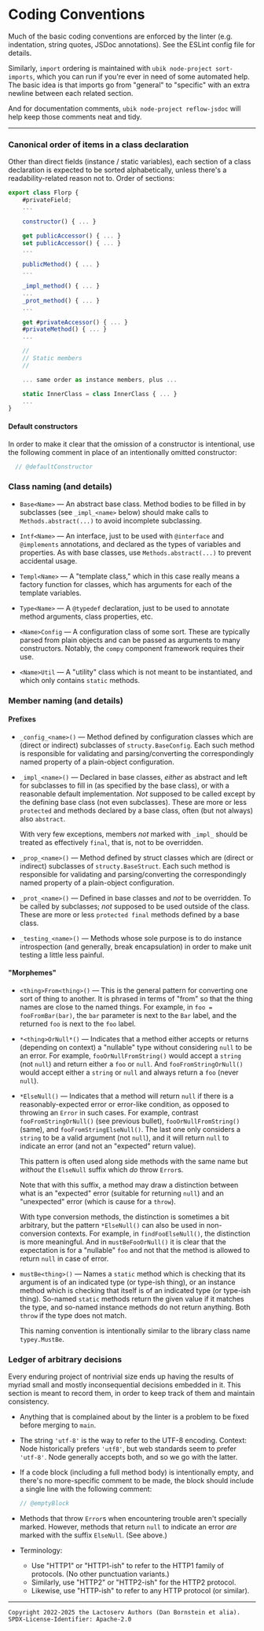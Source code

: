 Coding Conventions
==================

Much of the basic coding conventions are enforced by the linter (e.g.
indentation, string quotes, JSDoc annotations). See the ESLint config file for
details.

Similarly, `import` ordering is maintained with `ubik node-project
sort-imports`, which you can run if you're ever in need of some automated help.
The basic idea is that imports go from "general" to "specific" with an extra
newline between each related section.

And for documentation comments, `ubik node-project reflow-jsdoc` will help keep
those comments neat and tidy.

- - - - - - - - - -

### Canonical order of items in a class declaration

Other than direct fields (instance / static variables), each section of
a class declaration is expected to be sorted alphabetically, unless there's a
readability-related reason not to. Order of sections:

```javascript
export class Florp {
    #privateField;
    ...

    constructor() { ... }

    get publicAccessor() { ... }
    set publicAccessor() { ... }
    ...

    publicMethod() { ... }
    ...

    _impl_method() { ... }
    ...
    _prot_method() { ... }
    ...

    get #privateAccessor() { ... }
    #privateMethod() { ... }
    ...

    //
    // Static members
    //

    ... same order as instance members, plus ...

    static InnerClass = class InnerClass { ... }
    ...
}
```

#### Default constructors

In order to make it clear that the omission of a constructor is intentional,
use the following comment in place of an intentionally omitted constructor:

```js
  // @defaultConstructor
```

### Class naming (and details)

* `Base<Name>` &mdash; An abstract base class. Method bodies to be filled in
  by subclasses (see `_impl_<name>` below) should make calls to
  `Methods.abstract(...)` to avoid incomplete subclassing.

* `Intf<Name>` &mdash; An interface, just to be used with `@interface` and
  `@implements` annotations, and declared as the types of variables and
  properties. As with base classes, use `Methods.abstract(...)` to prevent
  accidental usage.

* `Templ<Name>` &mdash; A "template class," which in this case really means a
  factory function for classes, which has arguments for each of the template
  variables.

* `Type<Name>` &mdash; A `@typedef` declaration, just to be used to annotate
  method arguments, class properties, etc.

* `<Name>Config` &mdash; A configuration class of some sort. These are typically
  parsed from plain objects and can be passed as arguments to many constructors.
  Notably, the `compy` component framework requires their use.

* `<Name>Util` &mdash; A "utility" class which is not meant to be instantiated,
  and which only contains `static` methods.

### Member naming (and details)

#### Prefixes

* `_config_<name>()` &mdash; Method defined by configuration classes which are
  (direct or indirect) subclasses of `structy.BaseConfig`. Each such method
  is responsible for validating and parsing/converting the correspondingly named
  property of a plain-object configuration.

* `_impl_<name>()` &mdash; Declared in base classes, _either_ as abstract and
  left for subclasses to fill in (as specified by the base class), or with a
  reasonable default implementation. _Not_ supposed to be called except by the
  defining base class (not even subclasses). These are more or less `protected`
  and methods declared by a base class, often (but not always) also `abstract`.

  With very few exceptions, members _not_ marked with `_impl_` should be treated
  as effectively `final`, that is, not to be overridden.

* `_prop_<name>()` &mdash; Method defined by struct classes which are (direct or
  indirect) subclasses of `structy.BaseStruct`. Each such method is
  responsible for validating and parsing/converting the correspondingly named
  property of a plain-object configuration.

* `_prot_<name>()` &mdash; Defined in base classes and _not_ to be overridden.
  To be called by subclasses; _not_ supposed to be used outside of the class.
  These are more or less `protected final` methods defined by a base class.

* `_testing_<name>()` &mdash; Methods whose sole purpose is to do instance
  introspection (and generally, break encapsulation) in order to make unit
  testing a little less painful.

#### "Morphemes"

* `<thing>From<thing>()` &mdash; This is the general pattern for converting one
  sort of thing to another. It is phrased in terms of "from" so that the thing
  names are close to the named things. For example, in `foo = fooFromBar(bar)`,
  the `bar` parameter is next to the `Bar` label, and the returned `foo` is next
  to the `foo` label.

* `*<thing>OrNull*()` &mdash; Indicates that a method either accepts or returns
  (depending on context) a "nullable" type without considering `null` to be an
  error. For example, `fooOrNullFromString()` would accept a `string` (not
  `null`) and return either a `foo` or `null`. And `fooFromStringOrNull()`
  would accept either a `string` or `null` and always return a `foo` (never
  `null`).

* `*ElseNull()` &mdash; Indicates that a method will return `null` if there is
  a reasonably-expected error or error-like condition, as opposed to throwing an
  `Error` in such cases. For example, contrast `fooFromStringOrNull()` (see
  previous bullet), `fooOrNullFromString()` (same), and
  `fooFromStringElseNull()`. The last one only considers a `string` to be a
  valid argument (not `null`), and it will return `null` to indicate an error
  (and not an "expected" return value).

  This pattern is often used along side methods with the same name but _without_
  the `ElseNull` suffix which _do_ throw `Error`s.

  Note that with this suffix, a method may draw a distinction between what is
  an "expected" error (suitable for returning `null`) and an "unexpected" error
  (which is cause for a `throw`).

  With type conversion methods, the distinction is sometimes a bit arbitrary,
  but the pattern `*ElseNull()` can also be used in non-conversion contexts.
  For example, in `findFooElseNull()`, the distinction is more meaningful. And
  in `mustBeFooOrNull()` it is clear that the expectation is for a "nullable"
  `foo` and not that the method is allowed to return `null` in case of error.

* `mustBe<thing>()` &mdash; Names a `static` method which is checking that its
  argument is of an indicated type (or type-ish thing), or an instance method
  which is checking that itself is of an indicated type (or type-ish thing).
  So-named `static` methods return the given value if it matches the type, and
  so-named instance methods do not return anything. Both `throw` if the type
  does not match.

  This naming convention is intentionally similar to the library class name
  `typey.MustBe`.

### Ledger of arbitrary decisions

Every enduring project of nontrivial size ends up having the results of myriad
small and mostly inconsequential decisions embedded in it. This section is
meant to record them, in order to keep track of them and maintain consistency.

* Anything that is complained about by the linter is a problem to be fixed
  before merging to `main`.

* The string `'utf-8'` is the way to refer to the UTF-8 encoding. Context: Node
  historically prefers `'utf8'`, but web standards seem to prefer `'utf-8'`.
  Node generally accepts both, and so we go with the latter.

* If a code block (including a full method body) is intentionally empty, and
  there's no more-specific comment to be made, the block should include a single
  line with the following comment:

  ```js
  // @emptyBlock
  ```

* Methods that throw `Error`s when encountering trouble aren't specially marked.
  However, methods that return `null` to indicate an error _are_ marked with the
  suffix `ElseNull`. (See above.)

* Terminology:
  * Use "HTTP1" or "HTTP1-ish" to refer to the HTTP1 family of protocols. (No
    other punctuation variants.)
  * Similarly, use "HTTP2" or "HTTP2-ish" for the HTTP2 protocol.
  * Likewise, use "HTTP-ish" to refer to any HTTP protocol (or similar).

- - - - - - - - - -
```
Copyright 2022-2025 the Lactoserv Authors (Dan Bornstein et alia).
SPDX-License-Identifier: Apache-2.0
```
